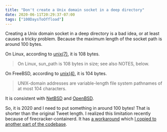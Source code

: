 ```yaml
---
title: "Don't create a Unix domain socket in a deep directory"
date: 2020-06-11T20:29:37-07:00
tags: ["100DaysToOffload"]
---
```

Creating a Unix domain socket in a deep directory is a bad idea, or at least causes a tricky problem. Because the maximum length of the socket path is around 100 bytes.

On Linux, according to [unix(7)](https://www.man7.org/linux/man-pages/man7/unix.7.html), it is 108 bytes.

> On Linux, sun_path is 108 bytes in size; see also NOTES, below.

On FreeBSD, according to [unix(4)](https://www.freebsd.org/cgi/man.cgi?query=unix&sektion=4), it is 104 bytes.

> UNIX-domain addresses are variable-length file system pathnames of at most 104 characters.

It is consistent with [NetBSD](https://netbsd.gw.com/cgi-bin/man-cgi?unix+4+NetBSD-current) and [OpenBSD](https://man.openbsd.org/unix.4).

So, it is 2020 and I need to put something in around 100 bytes! That is shorter than the original Tweet length. I realized this limitation recently because of firecracker-containerd. It has [a workaround](https://github.com/firecracker-microvm/firecracker-containerd/pull/270) which [I copied to another part of the codebase](https://github.com/firecracker-microvm/firecracker-containerd/pull/270).
